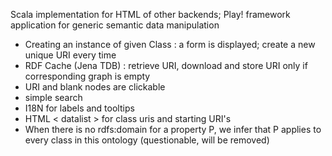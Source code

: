 Scala implementation for HTML of other backends;
Play! framework application for generic semantic data manipulation


* Creating an instance of given Class : a form is displayed; create a new unique URI every time
* RDF Cache (Jena TDB) : retrieve URI, download and store URI only if corresponding graph is empty
* URI and blank nodes are clickable
* simple search
* I18N for labels and tooltips
* HTML < datalist > for class uris and starting URI's
* When there is no rdfs:domain for a property P, we infer that P applies to every class in this ontology (questionable, will be removed)

